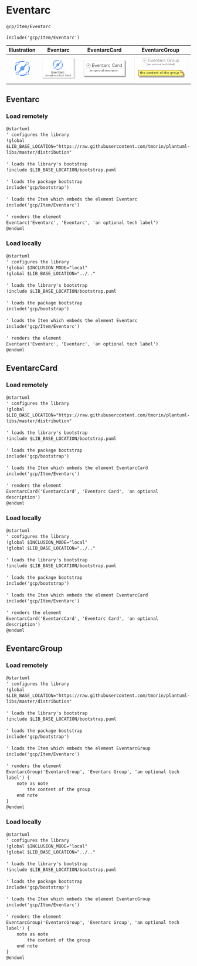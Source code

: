 # Eventarc


```text
gcp/Item/Eventarc
```

```text
include('gcp/Item/Eventarc')
```



| Illustration | Eventarc | EventarcCard | EventarcGroup |
| :---: | :---: | :---: | :---: |
| ![illustration for Illustration](../../gcp/Item/Eventarc.png) | ![illustration for Eventarc](../../gcp/Item/Eventarc.Local.png) | ![illustration for EventarcCard](../../gcp/Item/EventarcCard.Local.png) | ![illustration for EventarcGroup](../../gcp/Item/EventarcGroup.Local.png) |




## Eventarc

### Load remotely
```plantuml
@startuml
' configures the library
!global $LIB_BASE_LOCATION="https://raw.githubusercontent.com/tmorin/plantuml-libs/master/distribution"

' loads the library's bootstrap
!include $LIB_BASE_LOCATION/bootstrap.puml

' loads the package bootstrap
include('gcp/bootstrap')

' loads the Item which embeds the element Eventarc
include('gcp/Item/Eventarc')

' renders the element
Eventarc('Eventarc', 'Eventarc', 'an optional tech label')
@enduml
```

### Load locally
```plantuml
@startuml
' configures the library
!global $INCLUSION_MODE="local"
!global $LIB_BASE_LOCATION="../.."

' loads the library's bootstrap
!include $LIB_BASE_LOCATION/bootstrap.puml

' loads the package bootstrap
include('gcp/bootstrap')

' loads the Item which embeds the element Eventarc
include('gcp/Item/Eventarc')

' renders the element
Eventarc('Eventarc', 'Eventarc', 'an optional tech label')
@enduml
```

## EventarcCard

### Load remotely
```plantuml
@startuml
' configures the library
!global $LIB_BASE_LOCATION="https://raw.githubusercontent.com/tmorin/plantuml-libs/master/distribution"

' loads the library's bootstrap
!include $LIB_BASE_LOCATION/bootstrap.puml

' loads the package bootstrap
include('gcp/bootstrap')

' loads the Item which embeds the element EventarcCard
include('gcp/Item/Eventarc')

' renders the element
EventarcCard('EventarcCard', 'Eventarc Card', 'an optional description')
@enduml
```

### Load locally
```plantuml
@startuml
' configures the library
!global $INCLUSION_MODE="local"
!global $LIB_BASE_LOCATION="../.."

' loads the library's bootstrap
!include $LIB_BASE_LOCATION/bootstrap.puml

' loads the package bootstrap
include('gcp/bootstrap')

' loads the Item which embeds the element EventarcCard
include('gcp/Item/Eventarc')

' renders the element
EventarcCard('EventarcCard', 'Eventarc Card', 'an optional description')
@enduml
```

## EventarcGroup

### Load remotely
```plantuml
@startuml
' configures the library
!global $LIB_BASE_LOCATION="https://raw.githubusercontent.com/tmorin/plantuml-libs/master/distribution"

' loads the library's bootstrap
!include $LIB_BASE_LOCATION/bootstrap.puml

' loads the package bootstrap
include('gcp/bootstrap')

' loads the Item which embeds the element EventarcGroup
include('gcp/Item/Eventarc')

' renders the element
EventarcGroup('EventarcGroup', 'Eventarc Group', 'an optional tech label') {
    note as note
        the content of the group
    end note
}
@enduml
```

### Load locally
```plantuml
@startuml
' configures the library
!global $INCLUSION_MODE="local"
!global $LIB_BASE_LOCATION="../.."

' loads the library's bootstrap
!include $LIB_BASE_LOCATION/bootstrap.puml

' loads the package bootstrap
include('gcp/bootstrap')

' loads the Item which embeds the element EventarcGroup
include('gcp/Item/Eventarc')

' renders the element
EventarcGroup('EventarcGroup', 'Eventarc Group', 'an optional tech label') {
    note as note
        the content of the group
    end note
}
@enduml
```

